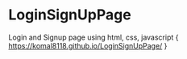 # LoginSignUpPage
Login and Signup page using html, css, javascript
{ https://komal8118.github.io/LoginSignUpPage/ }
